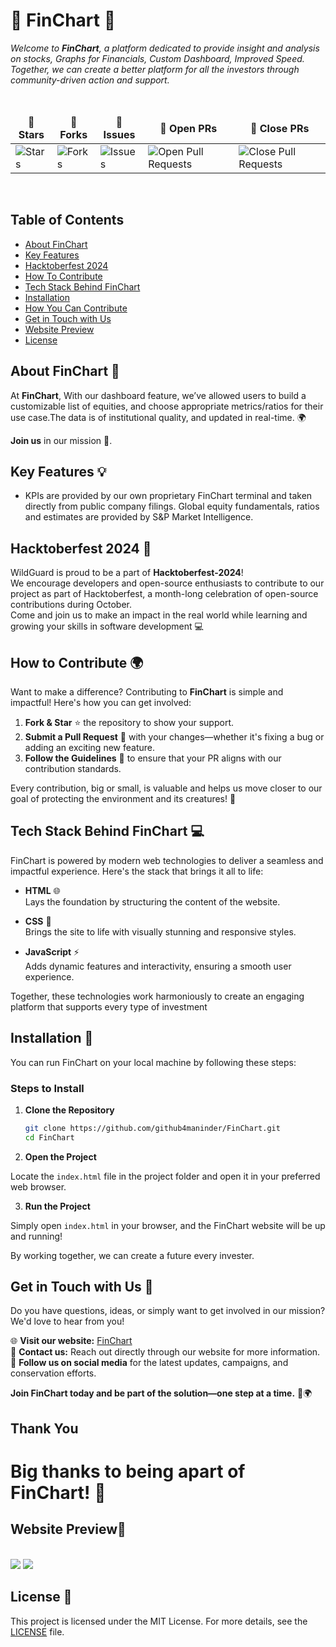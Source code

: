 # 🌿 FinChart 🌿

*<i>Welcome to **FinChart**, a platform dedicated to provide insight and analysis on stocks, Graphs for Financials, Custom Dashboard, Improved Speed. Together, we can create a better platform for all the investors through community-driven action and support.</i>*

<br>
<table align="center">
    <thead align="center">
        <tr border: 1px;>
            <td><b>🌟 Stars</b></td>
            <td><b>🍴 Forks</b></td>
            <td><b>🐛 Issues</b></td>
            <td><b>🔔 Open PRs</b></td>
            <td><b>🔕 Close PRs</b></td>
        </tr>
     </thead>
    <tbody>
         <tr>
            <td><img alt="Stars" src="https://img.shields.io/github/stars/github4maninder/FinChart?style=flat&logo=github"/></td>
            <td><img alt="Forks" src="https://img.shields.io/github/forks/github4maninder/FinChart?style=flat&logo=github"/></td>
            <td><img alt="Issues" src="https://img.shields.io/github/issues/github4maninder/FinChart?style=flat&logo=github"/></td>
            <td><img alt="Open Pull Requests" src="https://img.shields.io/github/issues-pr/github4maninder/FinChart?style=flat&logo=github"/></td>
            <td><img alt="Close Pull Requests" src="https://img.shields.io/github/issues-pr-closed/github4maninder/FinChart?style=flat&color=critical&logo=github"/></td>
        </tr>
    </tbody>
</table>
</div>
<br>

## Table of Contents

- [About FinChart](#about-wildguard-)
- [Key Features](#key-features-)
- [Hacktoberfest 2024](#hacktoberfest-2024-)
- [How To Contribute](#how-to-contribute-)
- [Tech Stack Behind FinChart](#tech-stack-behind-FinChart-)
- [Installation](#installation-)
- [How You Can Contribute](#how-you-can-contribute-)
- [Get in Touch with Us](#get-in-touch-with-us-)
- [Website Preview](#website-preview)
- [License](#license)

## **About FinChart** 🐾

At **FinChart**, With our dashboard feature, we’ve allowed users to build a customizable list of equities, and choose appropriate metrics/ratios for their use case.The data is of institutional quality, and updated in real-time. 🌍

**Join us** in our mission 💚.

## **Key Features** 💡

- KPIs are provided by our own proprietary FinChart terminal and taken directly from public company filings.
  Global equity fundamentals, ratios and estimates are provided by S&P Market Intelligence.

## Hacktoberfest 2024 🎉

WildGuard is proud to be a part of **Hacktoberfest-2024**!  
We encourage developers and open-source enthusiasts to contribute to our project as part of Hacktoberfest, a month-long celebration of open-source contributions during October.<br>
Come and join us to make an impact in the real world while learning and growing your skills in software development 💻

## **How to Contribute** 🌍

Want to make a difference? Contributing to **FinChart** is simple and impactful! Here's how you can get involved:

1. **Fork & Star** ⭐ the repository to show your support.
2. **Submit a Pull Request** 🔄 with your changes—whether it's fixing a bug or adding an exciting new feature.
3. **Follow the Guidelines** 📜 to ensure that your PR aligns with our contribution standards.

Every contribution, big or small, is valuable and helps us move closer to our goal of protecting the environment and its creatures! 🌱


## **Tech Stack Behind FinChart** 💻

FinChart is powered by modern web technologies to deliver a seamless and impactful experience. Here's the stack that brings it all to life:

- **HTML** 🌐  
  Lays the foundation by structuring the content of the website.
  
- **CSS** 🎨  
  Brings the site to life with visually stunning and responsive styles.
  
- **JavaScript** ⚡  
  Adds dynamic features and interactivity, ensuring a smooth user experience.

Together, these technologies work harmoniously to create an engaging platform that supports every type of investment

## Installation 🚀

You can run FinChart on your local machine by following these steps:

### Steps to Install

1. **Clone the Repository**

   ```bash
   git clone https://github.com/github4maninder/FinChart.git
   cd FinChart
2. **Open the Project**

Locate the `index.html` file in the project folder and open it in your preferred web browser.

3. **Run the Project**

Simply open `index.html` in your browser, and the FinChart website will be up and running!

By working together, we can create a future every invester.

## Get in Touch with Us 💬 

Do you have questions, ideas, or simply want to get involved in our mission? We'd love to hear from you!

🌐 **Visit our website:** [FinChart](https:)  
📧 **Contact us:** Reach out directly through our website for more information.  
📱 **Follow us on social media** for the latest updates, campaigns, and conservation efforts.

**Join FinChart today and be part of the solution—one step at a time.** 🌱🌍

## Thank You
# Big thanks to being apart of FinChart! 🎉

## Website Preview📸
<br>
<img src='./home.png'>
<img src='./service.png'>
<br>

## License 📜 

This project is licensed under the MIT License. For more details, see the [LICENSE](LICENSE) file.
